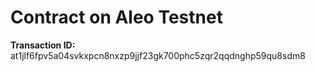 # Contract on Aleo Testnet

**Transaction ID:**
at1jlf6fpv5a04svkxpcn8nxzp9jjf23gk700phc5zqr2qqdnghp59qu8sdm8

